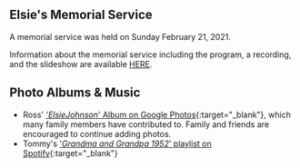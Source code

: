 ## Elsie's Memorial Service

A memorial service was held on Sunday February 21, 2021.

Information about the memorial service including the program, a recording, and the slideshow are available [HERE](/memorial).

## Photo Albums & Music

 - Ross' ['_ElsieJohnson_' Album on Google Photos](http://bit.ly/remembering-elsie-album){:target="_blank"}, which many family members have contributed to. Family and friends are encouraged to continue adding photos.
 - Tommy's ['_Grandma and Grandpa 1952_' playlist on Spotify](http://bit.ly/remembering-elsie-playlist){:target="_blank"}